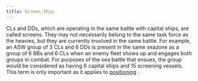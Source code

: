 ```yaml
---
title: Screen_Ship
---
```

 CLs and DDs, which are operating in the same battle with capital ships, are called screens. They may not necessarily belong to the same task force as the heavies, but they are currently involved in the same battle. For example, an ASW group of 3 CLs and 6 DDs is present in the same seazone as a group of 6 BBs and 6 CLs when an enemy fleet shows up and engages both groups in combat. For purposes of the sea battle that ensues, the group would be considered as having 6 capital ships and 15 screening vessels. This term is only important as it applies to [positioning](/wiki/Positioning "Positioning") .